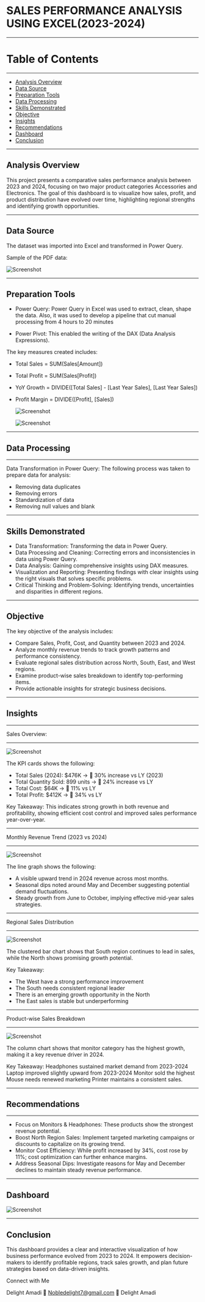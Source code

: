 # SALES PERFORMANCE ANALYSIS USING EXCEL(2023-2024)
----
# Table of Contents
----
- [Analysis Overview](#analysis-overview)
- [Data Source](#data-source)
- [Preparation Tools](#preparation-tools)
- [Data Processing](#data-processing)
- [Skills Demonstrated](#skills-demonstrated)
- [Objective](#objective)
- [Insights](#insights)
- [Recommendations](#recommendations)
- [Dashboard](#dashboard)
- [Conclusion](#conclusion)
  
----

## Analysis Overview
This project presents a comparative sales performance analysis between 2023 and 2024, focusing on two major product categories Accessories and Electronics. The goal of this dashboard is to visualize how sales, profit, and product distribution have evolved over time, highlighting regional strengths and identifying growth opportunities.

----

## Data Source
The dataset was imported into Excel and transformed in Power Query. 

Sample of the PDF data:

![Screenshot](/images/Screenshot%20093753.png)

----

## Preparation Tools
  - Power Query: Power Query in Excel was used to extract, clean, shape the data. Also, it was used to develop a pipeline that cut manual processing from 4 hours to 20 minutes
    
  - Power Pivot: This enabled the writing of the DAX (Data Analysis Expressions).
    
  The key measures created includes:
  - Total Sales = SUM(Sales[Amount])
  - Total Profit = SUM(Sales[Profit])
  - YoY Growth = DIVIDE([Total Sales] - [Last Year Sales], [Last Year Sales])
  - Profit Margin = DIVIDE([Profit], [Sales])
    
    ![Screenshot](/images/Screenshot%20093832.png)

    ![Screenshot](/images/Screenshot%20093846.png)


----

## Data Processing
----
Data Transformation in Power Query: The following process was taken to prepare data for analysis:
  - Removing data duplicates
  - Removing errors
  - Standardization of data
  - Removing null values and blank

----

## Skills Demonstrated
   - Data Transformation: Transforming the data in Power Query.
   - Data Processing and Cleaning: Correcting errors and inconsistencies in data using Power Query.
   - Data Analysis: Gaining comprehensive insights using DAX measures.
   - Visualization and Reporting: Presenting findings with clear insights using the right visuals that solves specific problems.
   - Critical Thinking and Problem-Solving: Identifying trends, uncertainties and disparities in different regions.

----

## Objective
The key objective of the analysis includes:
   - Compare Sales, Profit, Cost, and Quantity between 2023 and 2024.
   - Analyze monthly revenue trends to track growth patterns and performance consistency.
   - Evaluate regional sales distribution across North, South, East, and West regions.
   - Examine product-wise sales breakdown to identify top-performing items.
   - Provide actionable insights for strategic business decisions.
     
----

## Insights

----

Sales Overview:

----

![Screenshot](/images/Screenshot%20101034.png)

The KPI cards shows the following:

- Total Sales (2024): $476K → 🔼 30% increase vs LY (2023)
- Total Quantity Sold: 899 units → 🔼 24% increase vs LY
- Total Cost: $64K → 🔼 11% vs LY
- Total Profit: $412K → 🔼 34% vs LY

Key Takeaway: This indicates strong growth in both revenue and profitability, showing efficient cost control and improved sales performance year-over-year.

----

Monthly Revenue Trend (2023 vs 2024)

----

![Screenshot](/images/Screenshot%20100950.png)

The line graph shows the following:
- A visible upward trend in 2024 revenue across most months.
- Seasonal dips noted around May and December suggesting potential demand fluctuations.
- Steady growth from June to October, implying effective mid-year sales strategies.

----

Regional Sales Distribution

----

![Screenshot](/images/Screenshot%20101022.png)

The clustered bar chart shows that South region continues to lead in sales, while the North shows promising growth potential.

Key Takeaway:
- The West have a strong performance improvement
- The South needs consistent regional leader
- There is an emerging growth opportunity in the North
- The East sales is stable but underperforming

----

Product-wise Sales Breakdown

----

![Screenshot](/images/Screenshot%20101007.png)

The column chart shows that monitor category has the highest growth, making it a key revenue driver in 2024.

Key Takeaway:
Headphones sustained market demand from 2023-2024
Laptop improved slightly upward from 2023-2024
Monitor sold the highest
Mouse	needs renewed marketing
Printer maintains a consistent sales.

----

## Recommendations

----

- Focus on Monitors & Headphones: These products show the strongest revenue potential.
- Boost North Region Sales: Implement targeted marketing campaigns or discounts to capitalize on its growing trend.
- Monitor Cost Efficiency: While profit increased by 34%, cost rose by 11%; cost optimization can further enhance margins.
- Address Seasonal Dips: Investigate reasons for May and December declines to maintain steady revenue performance.
----

## Dashboard

![Screenshot](/images/Screenshot%20114621.png)

----

## Conclusion
This dashboard provides a clear and interactive visualization of how business performance evolved from 2023 to 2024. It empowers decision-makers to identify profitable regions, track sales growth, and plan future strategies based on data-driven insights.


Connect with Me

Delight Amadi
📧 Nobledelight7@gmail.com
💼 Delight Amadi
